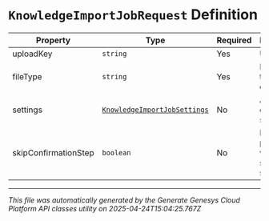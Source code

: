 # `KnowledgeImportJobRequest` Definition

| Property | Type | Required | Description |
|----------|------|----------|-------------|
| uploadKey | `string` | Yes | Upload key |
| fileType | `string` | Yes | File type of the document |
| settings | [`KnowledgeImportJobSettings`](knowledgeimportjobsettings-definition.md) | No | Additional optional settings |
| skipConfirmationStep | `boolean` | No | If enabled pre-validation step will be skipped. |

---

*This file was automatically generated by the Generate Genesys Cloud Platform API classes utility on 2025-04-24T15:04:25.767Z*